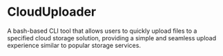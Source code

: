 # CloudUploader
A bash-based CLI tool that allows users to quickly upload files to a specified cloud storage solution, providing a simple and seamless upload experience similar to popular storage services.
